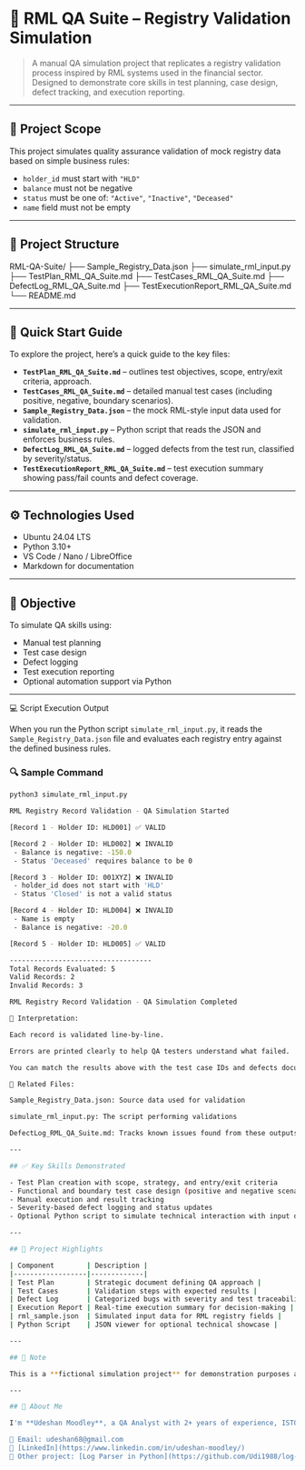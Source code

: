 # 🧪 RML QA Suite – Registry Validation Simulation

> A manual QA simulation project that replicates a registry validation process inspired by RML systems used in the financial sector.  
> Designed to demonstrate core skills in test planning, case design, defect tracking, and execution reporting.

---

## 🧾 Project Scope

This project simulates quality assurance validation of mock registry data based on simple business rules:

- `holder_id` must start with `"HLD"`
- `balance` must not be negative
- `status` must be one of: `"Active"`, `"Inactive"`, `"Deceased"`
- `name` field must not be empty

---

## 📁 Project Structure

RML-QA-Suite/
├── Sample_Registry_Data.json
├── simulate_rml_input.py
├── TestPlan_RML_QA_Suite.md
├── TestCases_RML_QA_Suite.md
├── DefectLog_RML_QA_Suite.md
├── TestExecutionReport_RML_QA_Suite.md
└── README.md

---

## 📂 Quick Start Guide

To explore the project, here’s a quick guide to the key files:

- **`TestPlan_RML_QA_Suite.md`** – outlines test objectives, scope, entry/exit criteria, approach.
- **`TestCases_RML_QA_Suite.md`** – detailed manual test cases (including positive, negative, boundary scenarios).
- **`Sample_Registry_Data.json`** – the mock RML-style input data used for validation.
- **`simulate_rml_input.py`** – Python script that reads the JSON and enforces business rules.
- **`DefectLog_RML_QA_Suite.md`** – logged defects from the test run, classified by severity/status.
- **`TestExecutionReport_RML_QA_Suite.md`** – test execution summary showing pass/fail counts and defect coverage.

---

## ⚙️ Technologies Used

- Ubuntu 24.04 LTS
- Python 3.10+
- VS Code / Nano / LibreOffice 
- Markdown for documentation

---

## 🎯 Objective

To simulate QA skills using:
- Manual test planning
- Test case design
- Defect logging
- Test execution reporting
- Optional automation support via Python

---

💻 Script Execution Output

When you run the Python script `simulate_rml_input.py`, it reads the `Sample_Registry_Data.json` file and evaluates each registry entry against the defined business rules.

### 🔍 Sample Command

```bash
python3 simulate_rml_input.py

RML Registry Record Validation - QA Simulation Started

[Record 1 - Holder ID: HLD001] ✅ VALID

[Record 2 - Holder ID: HLD002] ❌ INVALID
 - Balance is negative: -150.0
 - Status 'Deceased' requires balance to be 0

[Record 3 - Holder ID: 001XYZ] ❌ INVALID
 - holder_id does not start with 'HLD'
 - Status 'Closed' is not a valid status

[Record 4 - Holder ID: HLD004] ❌ INVALID
 - Name is empty
 - Balance is negative: -20.0

[Record 5 - Holder ID: HLD005] ✅ VALID

-----------------------------------
Total Records Evaluated: 5
Valid Records: 2
Invalid Records: 3

RML Registry Record Validation - QA Simulation Completed

📌 Interpretation:

Each record is validated line-by-line.

Errors are printed clearly to help QA testers understand what failed.

You can match the results above with the test case IDs and defects documented in the suite.

📂 Related Files:

Sample_Registry_Data.json: Source data used for validation

simulate_rml_input.py: The script performing validations

DefectLog_RML_QA_Suite.md: Tracks known issues found from these outputs

---

## ✅ Key Skills Demonstrated

- Test Plan creation with scope, strategy, and entry/exit criteria
- Functional and boundary test case design (positive and negative scenarios)
- Manual execution and result tracking
- Severity-based defect logging and status updates
- Optional Python script to simulate technical interaction with input data

---

## 📁 Project Highlights

| Component        | Description |
|------------------|-------------|
| Test Plan        | Strategic document defining QA approach |
| Test Cases       | Validation steps with expected results |
| Defect Log       | Categorized bugs with severity and test traceability |
| Execution Report | Real-time execution summary for decision-making |
| rml_sample.json  | Simulated input data for RML registry fields |
| Python Script    | JSON viewer for optional technical showcase |

---

## 📌 Note

This is a **fictional simulation project** for demonstration purposes and does **not reference or replicate any proprietary company systems**.

---

## 👤 About Me

I'm **Udeshan Moodley**, a QA Analyst with 2+ years of experience, ISTQB certified, and certified in Python-based automation.

📧 Email: udeshan68@gmail.com  
🔗 [LinkedIn](https://www.linkedin.com/in/udeshan-moodley/)  
📂 Other project: [Log Parser in Python](https://github.com/Udi1988/log-parser-project)

